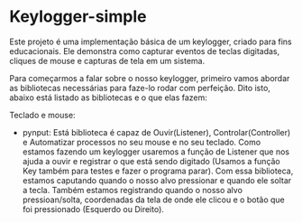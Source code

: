 # Keylogger-simple
Este projeto é uma implementação básica de um keylogger, criado para fins educacionais. Ele demonstra como capturar eventos de teclas digitadas, cliques de mouse e capturas de tela em um sistema.

Para começarmos a falar sobre o nosso keylogger, primeiro vamos abordar as bibliotecas necessárias para faze-lo rodar com perfeição. Dito isto, abaixo está listado as bibliotecas e o que elas fazem:

Teclado e mouse:

- pynput: Está biblioteca é capaz de Ouvir(Listener), Controlar(Controller) e Automatizar processos no seu mouse e no seu teclado. Como estamos fazendo um keylogger usaremos a função de Listener que nos ajuda a ouvir e registrar o que está sendo digitado (Usamos a função Key também para testes e fazer o programa parar). Com essa biblioteca, estamos caputando quando o nosso alvo pressionar e quando ele soltar a tecla. Também estamos registrando quando o nosso alvo pressioan/solta, coordenadas da tela de onde ele clicou e o botão que foi pressionado (Esquerdo ou Direito).
